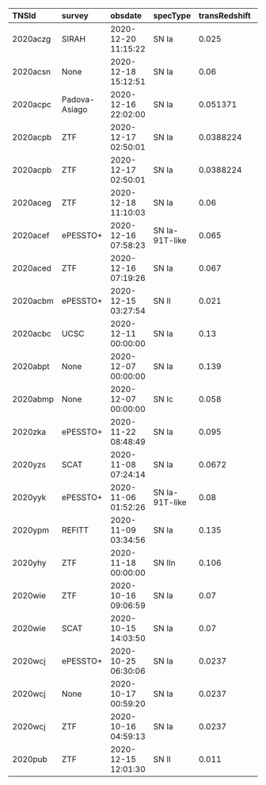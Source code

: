 | TNSId     | survey         | obsdate              | specType        | transRedshift  | telescope             | exptime  | reportAddedDate      | TNSuser           |
|:----------|:---------------|:---------------------|:----------------|:---------------|:----------------------|:---------|:---------------------|:------------------|
| 2020aczg  | SIRAH          | 2020-12-20 11:15:22  | SN Ia           | 0.025          | Lick-3m_KAST          |          | 2020-12-20 17:56:36  | saurabh           |
| 2020acsn  | None           | 2020-12-18 15:12:51  | SN Ia           | 0.06           | CMO-2.5m_TDS          | 1200     | 2020-12-18 16:41:47  | lgalbany          |
| 2020acpc  | Padova-Asiago  | 2020-12-16 22:02:00  | SN Ia           | 0.051371       | Ekar_AFOSC            | 2700     | 2020-12-17 00:16:40  | linatoma          |
| 2020acpb  | ZTF            | 2020-12-17 02:50:01  | SN Ia           | 0.0388224      | P60_SEDM              | 2700     | 2020-12-20 16:02:08  | ZTF_Bot1          |
| 2020acpb  | ZTF            | 2020-12-17 02:50:01  | SN Ia           | 0.0388224      | P60_SEDM              | 2700     | 2020-12-20 16:02:08  | ZTF_Bot1          |
| 2020aceg  | ZTF            | 2020-12-18 11:10:03  | SN Ia           | 0.06           | P60_SEDM              | 2700     | 2020-12-18 18:14:22  | ZTF_Bot1          |
| 2020acef  | ePESSTO+       | 2020-12-16 07:58:23  | SN Ia-91T-like  | 0.065          | ESO-NTT_EFOSC2-NTT    | 900      | 2020-12-16 15:15:04  | ePESSTOplus_Bot1  |
| 2020aced  | ZTF            | 2020-12-16 07:19:26  | SN Ia           | 0.067          | P60_SEDM              | 2700     | 2020-12-20 09:42:07  | ZTF_Bot1          |
| 2020acbm  | ePESSTO+       | 2020-12-15 03:27:54  | SN II           | 0.021          | ESO-NTT_EFOSC2-NTT    | 300      | 2020-12-15 15:59:13  | ePESSTOplus_Bot1  |
| 2020acbc  | UCSC           | 2020-12-11 00:00:00  | SN Ia           | 0.13           | Keck1_LRIS            | 1200     | 2020-12-12 01:17:42  | UCSCTr_Bot1       |
| 2020abpt  | None           | 2020-12-07 00:00:00  | SN Ia           | 0.139          | Magellan-Baade_IMACS  |          | 2020-12-09 11:27:07  | rcartier          |
| 2020abmp  | None           | 2020-12-07 00:00:00  | SN Ic           | 0.058          | Magellan-Baade_IMACS  |          | 2020-12-09 11:29:24  | rcartier          |
| 2020zka   | ePESSTO+       | 2020-11-22 08:48:49  | SN Ia           | 0.095          | ESO-NTT_EFOSC2-NTT    | 900      | 2020-11-22 17:37:44  | ePESSTOplus_Bot1  |
| 2020yzs   | SCAT           | 2020-11-08 07:24:14  | SN Ia           | 0.0672         | UH88_SNIFS            | 2420     | 2020-11-08 08:50:44  | jhinkle           |
| 2020yyk   | ePESSTO+       | 2020-11-06 01:52:26  | SN Ia-91T-like  | 0.08           | ESO-NTT_EFOSC2-NTT    | 1499     | 2020-11-06 22:04:27  | ePESSTOplus_Bot1  |
| 2020ypm   | REFITT         | 2020-11-09 03:34:56  | SN Ia           | 0.135          | SOAR_Goodman          | 600      | 2020-11-16 21:29:09  | REFITT_BOT        |
| 2020yhy   | ZTF            | 2020-11-18 00:00:00  | SN IIn          | 0.106          | P200_DBSP             |          | 2020-12-02 05:05:24  | LinYan            |
| 2020wie   | ZTF            | 2020-10-16 09:06:59  | SN Ia           | 0.07           | P60_SEDM              | 2250     | 2020-10-17 22:14:19  | ZTF_Bot1          |
| 2020wie   | SCAT           | 2020-10-15 14:03:50  | SN Ia           | 0.07           | UH88_SNIFS            | 2100     | 2020-10-17 22:14:19  | ZTF_Bot1          |
| 2020wcj   | ePESSTO+       | 2020-10-25 06:30:06  | SN Ia           | 0.0237         | ESO-NTT_EFOSC2-NTT    | 599      | 2020-10-25 18:42:26  | ePESSTOplus_Bot1  |
| 2020wcj   | None           | 2020-10-17 00:59:20  | SN Ia           | 0.0237         | LT_SPRAT              | 1500     | 2020-10-25 18:42:26  | ePESSTOplus_Bot1  |
| 2020wcj   | ZTF            | 2020-10-16 04:59:13  | SN Ia           | 0.0237         | P60_SEDM              | 1800     | 2020-10-25 18:42:26  | ePESSTOplus_Bot1  |
| 2020pub   | ZTF            | 2020-12-15 12:01:30  | SN II           | 0.011          | P60_SEDM              | 2700     | 2020-12-20 15:42:05  | ZTF_Bot1          |